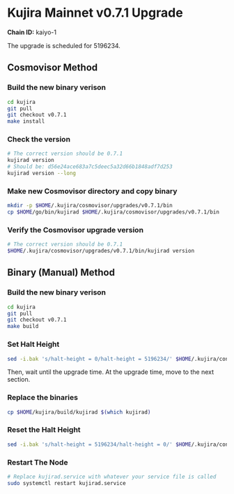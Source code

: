 # Kujira Mainnet v0.7.1 Upgrade
**Chain ID:** kaiyo-1

The upgrade is scheduled for 5196234.

## Cosmovisor Method

### Build the new binary verison

```bash
cd kujira
git pull
git checkout v0.7.1
make install
```

### Check the version

```bash
# The correct version should be 0.7.1
kujirad version
# Should be: d56e24ace683a7c5deec5a32d66b1848adf7d253
kujirad version --long
```

### Make new Cosmovisor directory and copy binary

```bash
mkdir -p $HOME/.kujira/cosmovisor/upgrades/v0.7.1/bin
cp $HOME/go/bin/kujirad $HOME/.kujira/cosmovisor/upgrades/v0.7.1/bin
```

### Verify the Cosmovisor upgrade version

```bash
# The correct version should be 0.7.1
$HOME/.kujira/cosmovisor/upgrades/v0.7.1/bin/kujirad version
```


## Binary (Manual) Method

### Build the new binary verison

```bash
cd kujira
git pull
git checkout v0.7.1
make build
```

### Set Halt Height

```bash
sed -i.bak 's/halt-height = 0/halt-height = 5196234/' $HOME/.kujira/config/app.toml
```

Then, wait until the upgrade time. At the upgrade time, move to the next section.

### Replace the binaries

```bash
cp $HOME/kujira/build/kujirad $(which kujirad)
```

### Reset the Halt Height

```bash
sed -i.bak 's/halt-height = 5196234/halt-height = 0/' $HOME/.kujira/config/app.toml
```

### Restart The Node

```bash
# Replace kujirad.service with whatever your service file is called
sudo systemctl restart kujirad.service
```
